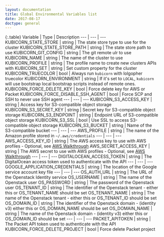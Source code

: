 ```yaml
---
layout: documentation
title: Global Environmental Variables list
date: 2017-08-17
doctype: general
---
```


{:.table}
Variable | Type | Description
--- | --- | ---
KUBICORN_STATE_STORE | string | The state store type to use for the cluster
KUBICORN_STATE_STORE_PATH | string | The state store path to use
KUBICORN_GIT_CONFIG | string | The git remote ulr to use
KUBICORN_NAME | string | The name of the cluster to use
KUBICORN_PROFILE | string | The profile name to create new clusters APIs with
KUBICORN_SET | string | Set custom property for the cluster
KUBICORN_TRUECOLOR | bool | Always run `kubicorn` with lolgopher truecolor
KUBICORN_ENVIRONMENT | string | If it's set to `LOCAL`, `kubicorn` will use bootstrap local bootstrap scripts instead of remote ones. 
KUBICORN_FORCE_DELETE_KEY | bool | Force delete key for AWS or Packet
KUBICORN_FORCE_DISABLE_SSH_AGENT | bool | Force SCP and SSH to never use SSH agent
--- | --- | ---
KUBICORN_S3_ACCESS_KEY | string | Access key for S3-compatible object storage
KUBICORN_S3_SECRET_KEY | string | Secret key for S3-compatible object storage
KUBICORN_S3_ENDPOINT | string | Endpoint URL of S3-compatible object storage
KUBICORN_S3_SSL | bool | Use SSL to access S3-compatible object storage
KUBICORN_S3_BUCKET | string | Name of the S3-compatible bucket
--- | --- | ---
AWS_PROFILE | string | The name of the Amazon profile stored in `~/.aws/credentials`
--- | --- | ---
AWS_ACCESS_KEY_ID | string | The AWS access key to use with AWS profiles - Optional, see [AWS Walkthrough](http://kubicorn.io/documentation/aws-walkthrough.html)
AWS_SECRET_ACCESS_KEY | string | The AWS secret to use with AWS profiles - Optional, see [AWS Walkthrough](http://kubicorn.io/documentation/aws-walkthrough.html)
--- | --- | ---
DIGITALOCEAN_ACCESS_TOKEN | string | The DigitalOcean access token used to authenticate with the API
--- | --- | ---
GOOGLE_APPLICATION_CREDENTIALS | string | The location of the Google service account key file
--- | --- | ---
OS_AUTH_URL | string | The URL of the Openstack Identity service
OS_USERNAME | string | The name of the Openstack user
OS_PASSWORD | string | The password of the Openstack user
OS_TENANT_ID | string | The identifier of the Openstack tenant - either this or OS_TENANT_NAME should be set
OS_TENANT_NAME | string | The name of the Openstack tenant - either this or OS_TENANT_ID should be set
OS_DOMAIN_ID | string | The identifier of the Openstack domain - (identity v3) either this or OS_DOMAIN_NAME should be set
OS_DOMAIN_NAME | string | The name of the Openstack domain - (identity v3) either this or OS_DOMAIN_ID should be set
--- | --- | ---
PACKET_APITOKEN | string | The Packet API token used to authenticate with the API
KUBICORN_FORCE_DELETE_PROJECT | bool | Force delete Packet project
